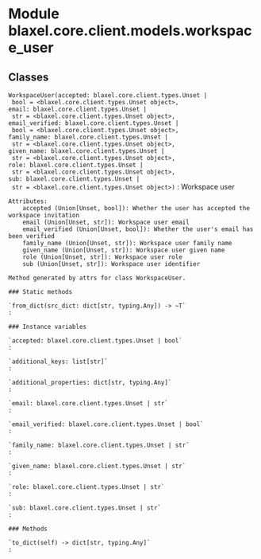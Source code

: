 Module blaxel.core.client.models.workspace_user
===============================================

Classes
-------

`WorkspaceUser(accepted: blaxel.core.client.types.Unset | bool = <blaxel.core.client.types.Unset object>, email: blaxel.core.client.types.Unset | str = <blaxel.core.client.types.Unset object>, email_verified: blaxel.core.client.types.Unset | bool = <blaxel.core.client.types.Unset object>, family_name: blaxel.core.client.types.Unset | str = <blaxel.core.client.types.Unset object>, given_name: blaxel.core.client.types.Unset | str = <blaxel.core.client.types.Unset object>, role: blaxel.core.client.types.Unset | str = <blaxel.core.client.types.Unset object>, sub: blaxel.core.client.types.Unset | str = <blaxel.core.client.types.Unset object>)`
:   Workspace user
    
    Attributes:
        accepted (Union[Unset, bool]): Whether the user has accepted the workspace invitation
        email (Union[Unset, str]): Workspace user email
        email_verified (Union[Unset, bool]): Whether the user's email has been verified
        family_name (Union[Unset, str]): Workspace user family name
        given_name (Union[Unset, str]): Workspace user given name
        role (Union[Unset, str]): Workspace user role
        sub (Union[Unset, str]): Workspace user identifier
    
    Method generated by attrs for class WorkspaceUser.

    ### Static methods

    `from_dict(src_dict: dict[str, typing.Any]) ‑> ~T`
    :

    ### Instance variables

    `accepted: blaxel.core.client.types.Unset | bool`
    :

    `additional_keys: list[str]`
    :

    `additional_properties: dict[str, typing.Any]`
    :

    `email: blaxel.core.client.types.Unset | str`
    :

    `email_verified: blaxel.core.client.types.Unset | bool`
    :

    `family_name: blaxel.core.client.types.Unset | str`
    :

    `given_name: blaxel.core.client.types.Unset | str`
    :

    `role: blaxel.core.client.types.Unset | str`
    :

    `sub: blaxel.core.client.types.Unset | str`
    :

    ### Methods

    `to_dict(self) ‑> dict[str, typing.Any]`
    :